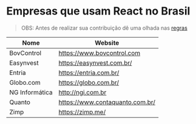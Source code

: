 # Empresas que usam React no Brasil

> OBS: Antes de realizar sua contribuição dê uma olhada nas [regras](https://github.com/react-brasil/empresas-que-usam-react-no-brasil/blob/master/CONTRIBUTING.md)

Nome | Website
------------ | -------
BovControl   | https://www.bovcontrol.com
Easynvest | https://easynvest.com.br/
Entria | https://entria.com.br/
Globo.com | https://globo.com.br/
NG Informática | http://ngi.com.br
Quanto | https://www.contaquanto.com.br/
Zimp | https://zimp.me/